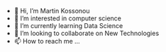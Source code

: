 - 👋 Hi, I’m Martin Kossonou
- 👀 I’m interested in computer science
- 🌱 I’m currently learning Data Science
- 💞️ I’m looking to collaborate on New Technologies
- 📫 How to reach me ...

<!---
kossonou93/kossonou93 is a ✨ special ✨ repository because its `README.md` (this file) appears on your GitHub profile.
You can click the Preview link to take a look at your changes.
--->
